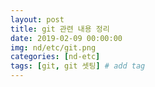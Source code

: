 ```yaml
---
layout: post
title: git 관련 내용 정리
date: 2019-02-09 00:00:00
img: nd/etc/git.png
categories: [nd-etc] 
tags: [git, git 셋팅] # add tag
---
```


